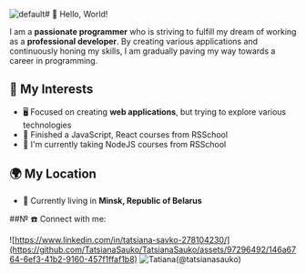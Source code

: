 ![default](https://github.com/TatsianaSauko/TatsianaSauko/assets/97296492/fe16e2c1-47ca-4dc9-80ea-b4a40a258116)# 👋 Hello, World!

I am a **passionate programmer** who is striving to fulfill my dream of working as a **professional developer**. By creating various applications and continuously honing my skills, I am gradually paving my way towards a career in programming.

## 🚀 My Interests

- 🖥️ Focused on creating **web applications**, but trying to explore various technologies
- 🔭 Finished a JavaScript, React courses from RSSchool
- 🔭 I'm currently taking NodeJS courses from RSSchool

## 🌍 My Location

- 🏡 Currently living in **Minsk, Republic of Belarus**

##№ ☎️ Connect with me:

![https://www.linkedin.com/in/tatsiana-savko-278104230/](https://github.com/TatsianaSauko/TatsianaSauko/assets/97296492/146a6764-6ef3-41b2-9160-457f1ffaf1b8) ![Tatiana(@tatsianasauko)](https://github.com/TatsianaSauko/TatsianaSauko/assets/97296492/b5f4f4b8-7fb1-407f-b6ac-d8a5fec852b7)


